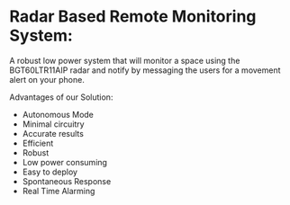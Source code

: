 # Radar Based Remote Monitoring System:
A robust low power system that will monitor a space using the BGT60LTR11AIP radar and notify by messaging the users for a movement alert on your phone.

Advantages of our Solution:
- Autonomous Mode
- Minimal circuitry
- Accurate results
- Efficient
- Robust
- Low power consuming
- Easy to deploy
- Spontaneous Response
- Real Time Alarming

